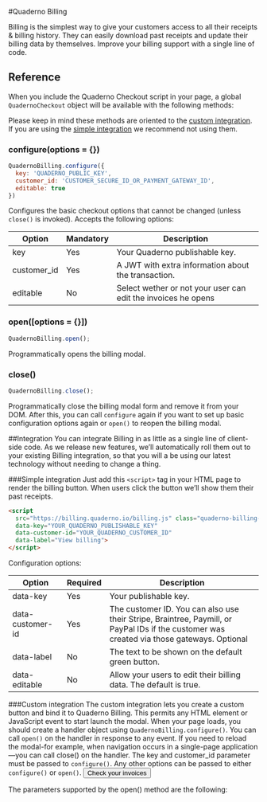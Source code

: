 #Quaderno Billing

Billing is the simplest way to give your customers access to all their receipts & billing history. They can easily download past receipts and update their billing data by themselves. Improve your billing support with a single line of code.

<div style="width: 60%; margin: 0 auto;">
  <script
    src="https://billing.quaderno.io/billing.js" class="quaderno-billing-button"
    data-key="pk_live_-8TWhJcCjnZeDyceDza7"
    data-customer-id="92041d676b3cfc7fe1cb2457d319f534118ba098"
    data-label="View billing">
  </script>
</div>

## Reference

When you include the Quaderno Checkout script in your page, a global `QuadernoCheckout` object will be available with the following methods:

<aside class="warning">
Please keep in mind these methods are oriented to the <a href="#quaderno-billing-integration-custom-integration">custom integration</a>. If you are using the <a href="#quaderno-billing-integration-simple-integration">simple integration</a> we recommend not using them.
</aside>

### configure(options = {})

```js
QuadernoBilling.configure({
  key: 'QUADERNO_PUBLIC_KEY',
  customer_id: 'CUSTOMER_SECURE_ID_OR_PAYMENT_GATEWAY_ID',
  editable: true
})
```

Configures the basic checkout options that cannot be changed (unless `close()` is invoked). Accepts the following options:

Option                   |Mandatory                                             | Description
-------------------------|------------------------------------------------------|----------------------
key                      |Yes                                                   |Your Quaderno publishable key.
customer_id              |Yes                                                   |A  JWT with extra information about the transaction.
editable                 |No                                                    | Select wether or not your user can edit the invoices he opens

### open([options = {}])

```js
QuadernoBilling.open();
```
Programmatically opens the billing modal.

### close()

```js
QuadernoBilling.close();
```
Programmatically close the billing modal form and remove it from your DOM. After this, you can call `configure` again if you want to set up basic configuration options again or `open()` to reopen the billing modal.

##Integration
You can integrate Billing in as little as a single line of client-side code. As we release new features, we’ll automatically roll them out to your existing Billing integration, so that you will a be using our latest technology without needing to change a thing.

###Simple integration
Just add this `<script>` tag in your HTML page to render the billing button. When users click the button we’ll show them their past receipts.

```html
<script
  src="https://billing.quaderno.io/billing.js" class="quaderno-billing-button"
  data-key="YOUR_QUADERNO_PUBLISHABLE_KEY"
  data-customer-id="YOUR_QUADERNO_CUSTOMER_ID"
  data-label="View billing">
</script>
```

Configuration options:

Option             | Required | Description
-------------------|----------|-------------------------------------------------------------------
data-key           | Yes      | Your publishable key.
data-customer-id   | Yes      | The customer ID. You can also use their Stripe, Braintree, Paymill, or PayPal IDs if the customer was created via those gateways. Optional
data-label         | No       | The text to be shown on the default green button.
data-editable      | No       |Allow your users to edit their billing data. The default is  true.

###Custom integration
The custom integration lets you create a custom button and bind it to Quaderno Billing. This permits any HTML element or JavaScript event to start launch the modal.
When your page loads, you should create a handler object using `QuadernoBilling.configure()`. You can call `open()` on the handler in response to any event.
If you need to reload the modal-for example, when navigation occurs in a single-page application—you can call  close() on the handler.
The  key and customer_id parameter must be passed to `configure()`. Any other options can be passed to either `configure()` or `open()`.
<button id="billing">Check your invoices</button>

<script>
  QuadernoBilling.configure({
    key: 'QUADERNO_PUBLIC_KEY',
    customer_id: 'CUSTOMER_SECURE_ID_OR_PAYMENT_GATEWAY_ID',
    editable: true
  })

  $('#billing').on('click', function(e) {
    e.preventDefault();
    QuadernoBilling.open();
  });
</script>
The parameters supported by the  open() method are the following: 